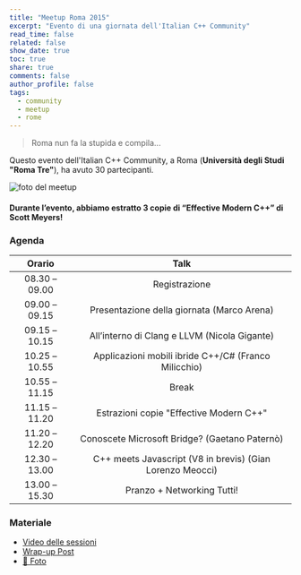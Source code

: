 ```yaml
---
title: "Meetup Roma 2015"
excerpt: "Evento di una giornata dell'Italian C++ Community"
read_time: false
related: false
show_date: true
toc: true
share: true
comments: false
author_profile: false
tags:
  - community
  - meetup
  - rome
---
```


> Roma nun fa la stupida e compila...

Questo evento dell'Italian C++ Community, a Roma (**Università degli Studi "Roma Tre"**), ha avuto 30 partecipanti.

![foto del meetup](https://ilpropheta.github.io/pics/meetup-roma15.png)

#### Durante l’evento, abbiamo estratto 3 copie di “Effective Modern C++” di Scott Meyers!

### Agenda

|Orario|Talk|
| :-: | :-: |
|08.30 – 09.00|	Registrazione	|
|09.00 – 09.15|	Presentazione della giornata (Marco Arena)|
|09.15 – 10.15|	All’interno di Clang e LLVM	(Nicola Gigante)|
|10.25 – 10.55|	Applicazioni mobili ibride C++/C#	(Franco Milicchio)|
|10.55 – 11.15|	Break	|
|11.15 – 11.20|	Estrazioni copie "Effective Modern C++"	|
|11.20 – 12.20|	Conoscete Microsoft Bridge?	(Gaetano Paternò)|
|12.30 – 13.00|	C++ meets Javascript (V8 in brevis)	(Gian Lorenzo Meocci)|
|13.00 – 15.30|	Pranzo + Networking	Tutti!|

### Materiale

- [Video delle sessioni](https://www.youtube.com/playlist?list=PLsCm1Hs016LUndbvlb7G56i44a3G6jwBQ)
- [Wrap-up Post](/posts/2015-10-27-meetup-1015)
- [📸 Foto](https://www.facebook.com/photo.php?fbid=10153718632396057&set=oa.702494899885501&type=3&theater)
